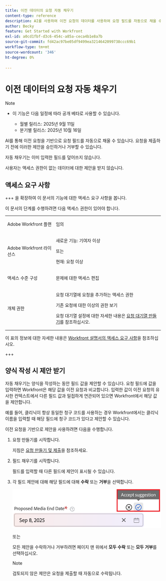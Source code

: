 ```yaml
---
title: 이전 데이터의 요청 자동 채우기
content-type: reference
description: AI를 사용하여 이전 요청의 데이터를 사용하여 요청 필드를 자동으로 채울 수 있습니다.
author: Becky
feature: Get Started with Workfront
exl-id: a0cd1fbf-d3c6-454c-a85a-ceca4b1e8a7b
source-git-commit: fd42ac97be05df9499ea3214642099738ccc69b1
workflow-type: tm+mt
source-wordcount: '346'
ht-degree: 0%

---
```


# 이전 데이터의 요청 자동 채우기

>[!NOTE]
>
>* 이 기능은 다음 일정에 따라 공개 베타로 사용할 수 있습니다.
>
>   * 월별 릴리스: 2025년 9월 11일
>   * 분기별 릴리스: 2025년 10월 16일

AI를 통해 이전 요청을 기반으로 요청 필드를 자동으로 채울 수 있습니다. 요청을 제출하기 전에 이러한 제안을 승인하거나 거부할 수 있습니다.

자동 채우기는 이미 입력한 필드를 덮어쓰지 않습니다.

사용자는 액세스 권한이 없는 데이터에 대한 제안을 받지 않습니다.

## 액세스 요구 사항

+++ 을 확장하여 이 문서의 기능에 대한 액세스 요구 사항을 봅니다.

이 문서의 단계를 수행하려면 다음 액세스 권한이 있어야 합니다.

<table style="table-layout:auto"> 
 <col> 
 <col> 
 <tbody> 
  <tr> 
   <td role="rowheader">Adobe Workfront 플랜</td> 
   <td> <p>임의 </p> </td> 
  </tr> 
  <tr> 
   <td role="rowheader">Adobe Workfront 라이선스</td> 
   <td> <p>새로운 기능: 기여자 이상</p>
   또는
   <p>현재: 요청 이상</p>
    </td> 
  </tr> 
  <tr> 
   <td role="rowheader">액세스 수준 구성</td> 
   <td> <p>문제에 대한 액세스 편집</p>  </td> 
  </tr> 
   <td role="rowheader">개체 권한</td> 
   <td><p>요청 대기열에 요청을 추가하는 액세스 권한</p> <p>기존 요청에 대한 이상의 권한 보기</p> <p>요청 대기열 설정에 대한 자세한 내용은 <a href="../../../manage-work/requests/create-and-manage-request-queues/create-request-queue.md" class="MCXref xref">요청 대기열 만들기</a>를 참조하십시오. </p> </td> 
  <tr>
  </tr>
 </tbody> 
</table>

이 표의 정보에 대한 자세한 내용은 [Workfront 설명서의 액세스 요구 사항](/help/quicksilver/administration-and-setup/add-users/access-levels-and-object-permissions/access-level-requirements-in-documentation.md)을 참조하십시오.

+++

## 양식 작성 시 제안 받기

자동 채우기는 양식을 작성하는 동안 필드 값을 제안할 수 있습니다. 요청 필드에 값을 입력하면 Workfront은 해당 값을 이전 요청과 비교합니다. 입력한 값이 이전 요청의 유사한 컨텍스트에서 다른 필드 값과 밀접하게 연관되어 있으면 Workfront에서 해당 값을 제안합니다.

예를 들어, 클리닉이 항상 동일한 청구 코드를 사용하는 경우 Workfront에서는 클리닉 이름을 입력할 때 해당 필드에 청구 코드가 있다고 제안할 수 있습니다.

이전 요청을 기반으로 제안을 사용하려면 다음을 수행합니다.

1. 요청 만들기를 시작합니다.

   지침은 [요청 만들기 및 제출](/help/quicksilver/manage-work/requests/create-requests/create-submit-requests.md)을 참조하세요.

1. 필드 채우기를 시작합니다.

   필드를 입력할 때 다른 필드에 제안이 표시될 수 있습니다.

1. 각 필드 제안에 대해 해당 필드에 대해 **수락** 또는 **거부**&#x200B;을 선택합니다.

   ![제안 수락 또는 거부](assets/accept-reject-suggestion.png)

   또는

   모든 제안을 수락하거나 거부하려면 페이지 맨 위에서 **모두 수락** 또는 **모두 거부**&#x200B;를 선택하십시오.

   >[!NOTE]
   >
   >검토되지 않은 제안은 요청을 제출할 때 자동으로 수락됩니다.
